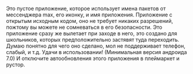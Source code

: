 Это пустое приложение, которое использует имена пакетов от мессенджера max, его иконку, и имя приложения. Приложение с открытым исходным кодом, оно не требует никаких разрешений, пожтому вы можете не сомневаться в его безопасности. Это приложение сразу же вылетает при заходе в него, это создано для школьников, которых предположительно застявят туда переходить. Думаю понятно для чего оно сделано, мол не поддерживает телефон, слабый, и т.д. Удачи в использовании! (Минимальная версия андроида 7.0) И отключите автообновления этого приложения в плеймаркет и рустор.

